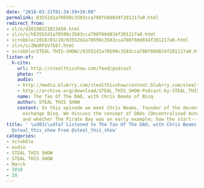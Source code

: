 ```yaml
---
date: "2018-03-21T01:34:59+10:00"
permalink: 83552d1a70599c3583cca708f60d834f201217a0.html
redirect_from:
- sl/n/d20180321013459.html
- sl/n/s/h83552d1a70599c3583cca708f60d834f201217a0.html
- scrobble/2018/03/20/83552d1a70599c3583cca708f60d834f201217a0.html
- sl/n/s/ZNURFGV7E87.html
- scrobble/STEAL-THIS-SHOW//83552d1a70599c3583cca708f60d834f201217a0.html
listen-of:
  h-cite:
    url: http://stealthisshow.com/feed/podcast
    photo: ""
    audio:
    - http://media.blubrry.com/stealthisshow/content.blubrry.com/stealthisshow/S03E14_The_Tao_of_the_DAO_with_Chris_Beams.mp3
    - http://archive.org/download/STEAL_THIS_SHOW-Podcast-by-STEAL_THIS_SHOW/S03E14_The_Tao_of_the_DAO_with_Chris_Beams.mp3
    name: The Tao Of The DAO, with Chris Beams of Bisq
    author: STEAL THIS SHOW
    content: In this episode we meet Chris Beams, founder of the decentralised cryptocurrency
      exchange Bisq. We discuss the concept of DAOs (Decentralised Autonomous Organisations),
      and whether The Pirate Bay was an early example; how the start---
title: ' \ud83c\udfa7 Listened to The Tao Of The DAO, with Chris Beams of Bisq by
  @steal_this_show From @steal_this_show'
categories:
- scrobble
- audio
- STEAL THIS SHOW
- STEAL THIS SHOW
- March
- 2018
- 20
---
```

